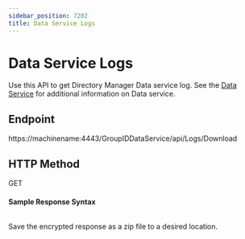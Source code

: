 ```yaml
---
sidebar_position: 7202
title: Data Service Logs
---
```


# Data Service Logs

Use this API to get Directory Manager Data service log. See the [Data Service](../../AdminCenter/Service/DataService/Overview "Data Service") for additional information on Data service.

## Endpoint

https://machinename:4443/GroupIDDataService/api/Logs/Download

## HTTP Method

GET

#### Sample Response Syntax

```

```
Save the encrypted response as a zip file to a desired location.